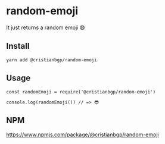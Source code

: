 # random-emoji

It just returns a random emoji 😄

## Install

    yarn add @cristianbgp/random-emoji

## Usage

```
const randomEmoji = require('@cristianbgp/random-emoji')

console.log(randomEmoji()) // => 😎
```

## NPM

https://www.npmjs.com/package/@cristianbgp/random-emoji
